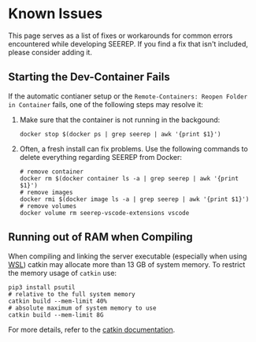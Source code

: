 # Known Issues

This page serves as a list of fixes or workarounds for common errors encountered while developing SEEREP.
If you find a fix that isn't included, please consider adding it.

## Starting the Dev-Container Fails

If the automatic contianer setup or the `Remote-Containers: Reopen Folder in Container` fails,
one of the following steps may resolve it:

1. Make sure that the container is not running in the backgound:

    ```shell
    docker stop $(docker ps | grep seerep | awk '{print $1}')
    ```

2. Often, a fresh install can fix problems. Use the following commands to delete everything regarding SEEREP from Docker:

    ```shell
    # remove container
    docker rm $(docker container ls -a | grep seerep | awk '{print $1}')
    # remove images
    docker rmi $(docker image ls -a | grep seerep | awk '{print $1}')
    # remove volumes
    docker volume rm seerep-vscode-extensions vscode
    ```

## Running out of RAM when Compiling

When compiling and linking the server executable (especially when using [WSL](https://ubuntu.com/desktop/wsl)) catkin may
allocate more than 13 GB of system memory. To restrict the memory usage of `catkin` use:

```shell
pip3 install psutil
# relative to the full system memory
catkin build --mem-limit 40%
# absolute maximum of system memory to use
catkin build --mem-limit 8G
```

For more details, refer to the
[catkin documentation](https://catkin-tools.readthedocs.io/en/latest/verbs/catkin_build.html#configuring-memory-use).
